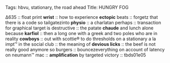 Tags: hbvu, stationary, the road ahead
Title: HUNGRY FOG
  
Δ635 :: float print **wrist** :: how to experience **ectopic** beats :: forgetz that there is a code so tailgatezinto **physio** :: a charlatan perhaps :: transaction for graphical target is destructive :: the patate **chaude** and lunch alone because **karfiol** :: then a long one with a greek and two poles who are in reality **cowboys** :: out with scottie® to do thresholds on a stationary a la impt™ in the social club :: the meaning of **devious licks** :: the beef is not really good anymore so burgers :: bouncezeverything on account of latency on neumann™ mac :: **amplification** by targeted victory :: tbds01e05  
